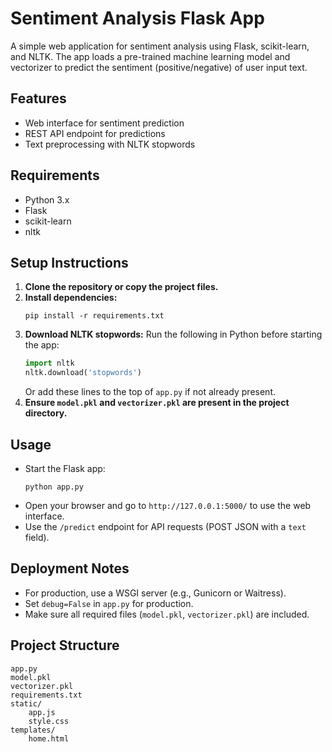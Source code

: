 # Sentiment Analysis Flask App

A simple web application for sentiment analysis using Flask, scikit-learn, and NLTK. The app loads a pre-trained machine learning model and vectorizer to predict the sentiment (positive/negative) of user input text.

## Features
- Web interface for sentiment prediction
- REST API endpoint for predictions
- Text preprocessing with NLTK stopwords

## Requirements
- Python 3.x
- Flask
- scikit-learn
- nltk

## Setup Instructions
1. **Clone the repository or copy the project files.**
2. **Install dependencies:**
   ```
   pip install -r requirements.txt
   ```
3. **Download NLTK stopwords:**
   Run the following in Python before starting the app:
   ```python
   import nltk
   nltk.download('stopwords')
   ```
   Or add these lines to the top of `app.py` if not already present.
4. **Ensure `model.pkl` and `vectorizer.pkl` are present in the project directory.**

## Usage
- Start the Flask app:
  ```
  python app.py
  ```
- Open your browser and go to `http://127.0.0.1:5000/` to use the web interface.
- Use the `/predict` endpoint for API requests (POST JSON with a `text` field).

## Deployment Notes
- For production, use a WSGI server (e.g., Gunicorn or Waitress).
- Set `debug=False` in `app.py` for production.
- Make sure all required files (`model.pkl`, `vectorizer.pkl`) are included.

## Project Structure
```
app.py
model.pkl
vectorizer.pkl
requirements.txt
static/
    app.js
    style.css
templates/
    home.html
```
